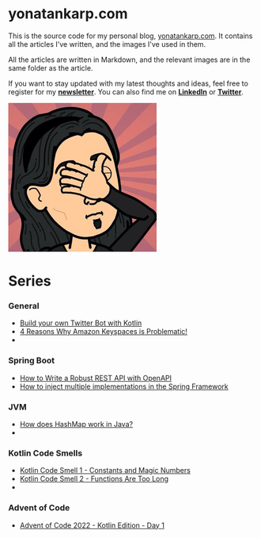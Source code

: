 # yonatankarp.com

This is the source code for my personal blog, [yonatankarp.com](https://yonatankarp.com).
It contains all the articles I've written, and the images I've used in them.

All the articles are written in Markdown, and the relevant images are in the
same folder as the article.

If you want to stay updated with my latest thoughts and ideas, feel free to
register for my [**newsletter**](https://yonatankarp.com/newsletter). You can
also find me on [**LinkedIn**](https://www.linkedin.com/in/yonatankarp/) or
[**Twitter**](https://twitter.com/yonatan_karp).


![logo](logo.jpeg)

# Series

### General

 - [Build your own Twitter Bot with Kotlin](001-build-your-own-twitter-bot-with-kotlin)
 - [4 Reasons Why Amazon Keyspaces is Problematic!](003-4-reasons-why-amazon-keyspaces-is-problematic.md)
 - 

### Spring Boot

- [How to Write a Robust REST API with OpenAPI](002-how-to-write-a-robust-rest-api-with-openapi.md)
- [How to inject multiple implementations in the Spring Framework](004-how-to-inject-multiple-implementations-in-the-spring-framework.md)

### JVM

- [How does HashMap work in Java?](008-how-does-hashmap-work-in-java.md)
- 

### Kotlin Code Smells

- [Kotlin Code Smell 1 - Constants and Magic Numbers](005-kotlin-code-smell-1-constants-and-magic-numbers.md)
- [Kotlin Code Smell 2 - Functions Are Too Long](006-kotlin-code-smell-2-functions-are-too-long.md)
- 

### Advent of Code
- [Advent of Code 2022 - Kotlin Edition - Day 1](007-advent-of-code-2022-kotlin-edition-day-1.md)
